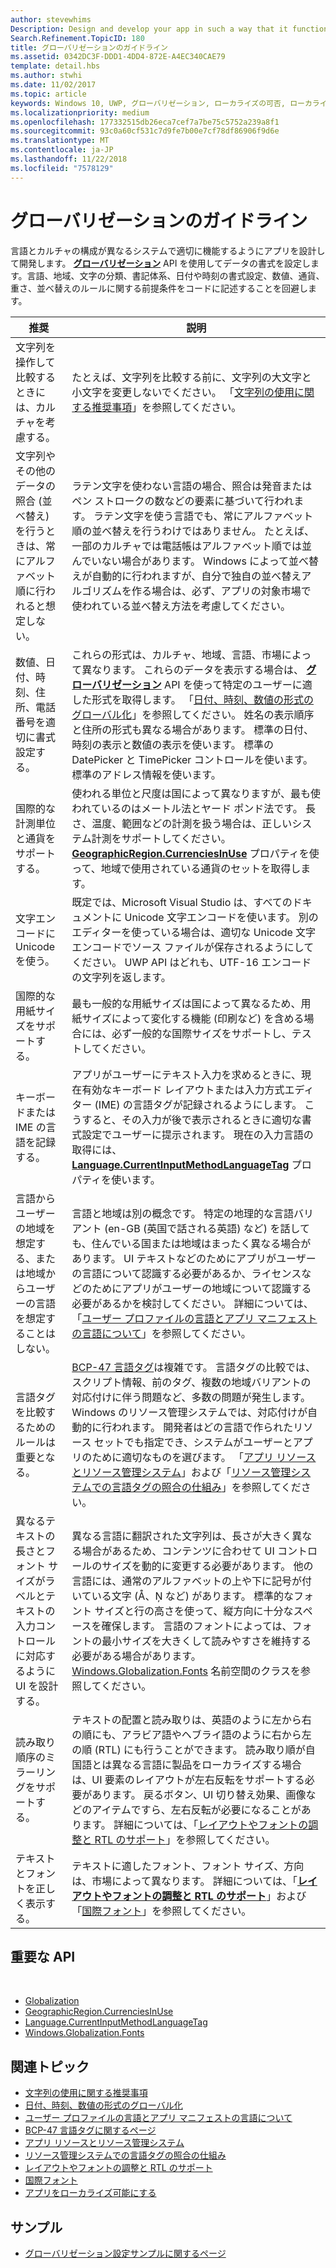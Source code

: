 ```yaml
---
author: stevewhims
Description: Design and develop your app in such a way that it functions appropriately on systems with different language and culture configurations.
Search.Refinement.TopicID: 180
title: グローバリゼーションのガイドライン
ms.assetid: 0342DC3F-DDD1-4DD4-872E-A4EC340CAE79
template: detail.hbs
ms.author: stwhi
ms.date: 11/02/2017
ms.topic: article
keywords: Windows 10, UWP, グローバリゼーション, ローカライズの可否, ローカライズ
ms.localizationpriority: medium
ms.openlocfilehash: 177332515db26eca7cef7a7be75c5752a239a8f1
ms.sourcegitcommit: 93c0a60cf531c7d9fe7b00e7cf78df86906f9d6e
ms.translationtype: MT
ms.contentlocale: ja-JP
ms.lasthandoff: 11/22/2018
ms.locfileid: "7578129"
---
```

# <a name="guidelines-for-globalization"></a>グローバリゼーションのガイドライン

言語とカルチャの構成が異なるシステムで適切に機能するようにアプリを設計して開発します。 [**グローバリゼーション**](/uwp/api/Windows.Globalization?branch=live) API を使用してデータの書式を設定します。言語、地域、文字の分類、書記体系、日付や時刻の書式設定、数値、通貨、重さ、並べ替えのルールに関する前提条件をコードに記述することを回避します。

| 推奨 | 説明 |
| ------------- | ----------- |
| 文字列を操作して比較するときには、カルチャを考慮する。 | たとえば、文字列を比較する前に、文字列の大文字と小文字を変更しないでください。 「[文字列の使用に関する推奨事項](/dotnet/standard/base-types/best-practices-strings?branch=live#recommendations_for_string_usage)」を参照してください。 |
| 文字列やその他のデータの照合 (並べ替え) を行うときは、常にアルファベット順に行われると想定しない。 | ラテン文字を使わない言語の場合、照合は発音またはペン ストロークの数などの要素に基づいて行われます。 ラテン文字を使う言語でも、常にアルファベット順の並べ替えを行うわけではありません。 たとえば、一部のカルチャでは電話帳はアルファベット順では並んでいない場合があります。 Windows によって並べ替えが自動的に行われますが、自分で独自の並べ替えアルゴリズムを作る場合は、必ず、アプリの対象市場で使われている並べ替え方法を考慮してください。 |
| 数値、日付、時刻、住所、電話番号を適切に書式設定する。 | これらの形式は、カルチャ、地域、言語、市場によって異なります。 これらのデータを表示する場合は、 [**グローバリゼーション**](/uwp/api/Windows.Globalization?branch=live) API を使って特定のユーザーに適した形式を取得します。 「[日付、時刻、数値の形式のグローバル化](use-global-ready-formats.md)」を参照してください。 姓名の表示順序と住所の形式も異なる場合があります。 標準の日付、時刻の表示と数値の表示を使います。 標準の DatePicker と TimePicker コントロールを使います。 標準のアドレス情報を使います。 |
| 国際的な計測単位と通貨をサポートする。 | 使われる単位と尺度は国によって異なりますが、最も使われているのはメートル法とヤード ポンド法です。 長さ、温度、範囲などの計測を扱う場合は、正しいシステム計測をサポートしてください。 [**GeographicRegion.CurrenciesInUse**](/uwp/api/windows.globalization.geographicregion.CurrenciesInUse) プロパティを使って、地域で使用されている通貨のセットを取得します。 |
| 文字エンコードに Unicode を使う。 | 既定では、Microsoft Visual Studio は、すべてのドキュメントに Unicode 文字エンコードを使います。 別のエディターを使っている場合は、適切な Unicode 文字エンコードでソース ファイルが保存されるようにしてください。 UWP API はどれも、UTF-16 エンコードの文字列を返します。 |
| 国際的な用紙サイズをサポートする。 | 最も一般的な用紙サイズは国によって異なるため、用紙サイズによって変化する機能 (印刷など) を含める場合には、必ず一般的な国際サイズをサポートし、テストしてください。 |
| キーボードまたは IME の言語を記録する。 | アプリがユーザーにテキスト入力を求めるときに、現在有効なキーボード レイアウトまたは入力方式エディター (IME) の言語タグが記録されるようにします。 こうすると、その入力が後で表示されるときに適切な書式設定でユーザーに提示されます。 現在の入力言語の取得には、[**Language.CurrentInputMethodLanguageTag**](/uwp/api/windows.globalization.language.CurrentInputMethodLanguageTag) プロパティを使います。 |
| 言語からユーザーの地域を想定する、または地域からユーザーの言語を想定することはしない。 | 言語と地域は別の概念です。 特定の地理的な言語バリアント (en-GB (英国で話される英語) など) を話しても、住んでいる国または地域はまったく異なる場合があります。 UI テキストなどのためにアプリがユーザーの言語について認識する必要があるか、ライセンスなどのためにアプリがユーザーの地域について認識する必要があるかを検討してください。 詳細については、「[ユーザー プロファイルの言語とアプリ マニフェストの言語について](manage-language-and-region.md)」を参照してください。 |
| 言語タグを比較するためのルールは重要となる。 | [BCP-47 言語タグ](http://go.microsoft.com/fwlink/p/?linkid=227302)は複雑です。 言語タグの比較では、スクリプト情報、前のタグ、複数の地域バリアントの対応付けに伴う問題など、多数の問題が発生します。 Windows のリソース管理システムでは、対応付けが自動的に行われます。 開発者はどの言語で作られたリソース セットでも指定でき、システムがユーザーとアプリのために適切なものを選びます。 「[アプリ リソースとリソース管理システム](../../app-resources/index.md)」および「[リソース管理システムでの言語タグの照合の仕組み](../../app-resources/how-rms-matches-lang-tags.md)」を参照してください。 |
| 異なるテキストの長さとフォント サイズがラベルとテキストの入力コントロールに対応するように UI を設計する。 | 異なる言語に翻訳された文字列は、長さが大きく異なる場合があるため、コンテンツに合わせて UI コントロールのサイズを動的に変更する必要があります。 他の言語には、通常のアルファベットの上や下に記号が付いている文字 (Å、Ņ など) があります。 標準的なフォント サイズと行の高さを使って、縦方向に十分なスペースを確保します。 言語のフォントによっては、フォントの最小サイズを大きくして読みやすさを維持する必要がある場合があります。 [Windows.Globalization.Fonts](/uwp/api/windows.globalization.fonts?branch=live) 名前空間のクラスを参照してください。 |
| 読み取り順序のミラーリングをサポートする。 | テキストの配置と読み取りは、英語のように左から右の順にも、アラビア語やヘブライ語のように右から左の順 (RTL) にも行うことができます。 読み取り順が自国語とは異なる言語に製品をローカライズする場合は、UI 要素のレイアウトが左右反転をサポートする必要があります。 戻るボタン、UI 切り替え効果、画像などのアイテムですら、左右反転が必要になることがあります。 詳細については、「[レイアウトやフォントの調整と RTL のサポート](adjust-layout-and-fonts--and-support-rtl.md)」を参照してください。 |
| テキストとフォントを正しく表示する。 | テキストに適したフォント、フォント サイズ、方向は、市場によって異なります。 詳細については、「[**レイアウトやフォントの調整と RTL のサポート**](adjust-layout-and-fonts--and-support-rtl.md)」および「[国際フォント](loc-international-fonts.md)」を参照してください。 |

## <a name="important-apis"></a>重要な API
 
* [Globalization](/uwp/api/Windows.Globalization?branch=live)
* [GeographicRegion.CurrenciesInUse](/uwp/api/windows.globalization.geographicregion.CurrenciesInUse)
* [Language.CurrentInputMethodLanguageTag](/uwp/api/windows.globalization.language.CurrentInputMethodLanguageTag)
* [Windows.Globalization.Fonts](/uwp/api/windows.globalization.fonts?branch=live)

## <a name="related-topics"></a>関連トピック

* [文字列の使用に関する推奨事項](/dotnet/standard/base-types/best-practices-strings?branch=live#recommendations_for_string_usage)
* [日付、時刻、数値の形式のグローバル化](use-global-ready-formats.md)
* [ユーザー プロファイルの言語とアプリ マニフェストの言語について](manage-language-and-region.md)
* [BCP-47 言語タグに関するページ](http://go.microsoft.com/fwlink/p/?linkid=227302)
* [アプリ リソースとリソース管理システム](../../app-resources/index.md)
* [リソース管理システムでの言語タグの照合の仕組み](../../app-resources/how-rms-matches-lang-tags.md)
* [レイアウトやフォントの調整と RTL のサポート](adjust-layout-and-fonts--and-support-rtl.md)
* [国際フォント](loc-international-fonts.md)
* [アプリをローカライズ可能にする](prepare-your-app-for-localization.md)

## <a name="samples"></a>サンプル

* [グローバリゼーション設定サンプルに関するページ](http://go.microsoft.com/fwlink/p/?linkid=231608)
